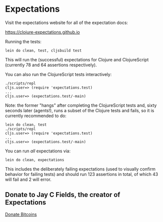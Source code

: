 # Expectations

Visit the expectations website for all of the expectation docs:

<a href="https://clojure-expectations.github.io">https://clojure-expectations.github.io</a>

Running the tests:

    lein do clean, test, cljsbuild test

This will run the (successful) expectations for Clojure and ClojureScript (currently 78 and 64 assertions respectively).

You can also run the ClojureScript tests interactively:

    ./scripts/repl
    cljs.user=> (require 'expectations.test)
    ...
    cljs.user=> (expectations.test/-main)

Note: the former "hangs" after completing the ClojureScript tests and, sixty seconds later (agents!), runs a subset of the Clojure tests and fails, so it is currently recommended to do:

    lein do clean, test
    ./scripts/repl
    cljs.user=> (require 'expectations.test)
    ...
    cljs.user=> (expectations.test/-main)

You can run _all_ expectations via:

    lein do clean, expectations

This includes the deliberately failing expectations (used to visually confirm behavior for failing tests) and should run 123 assertions in total, of which 43 will fail and 2 will error.

## Donate to Jay C Fields, the creator of Expectations

<a class="coinbase-button" data-code="7e288c1998b7d7135eeafbe785a2ce60" data-button-style="custom_large" href="https://www.coinbase.com/checkouts/7e288c1998b7d7135eeafbe785a2ce60">Donate Bitcoins</a><script src="https://www.coinbase.com/assets/button.js" type="text/javascript"></script>
